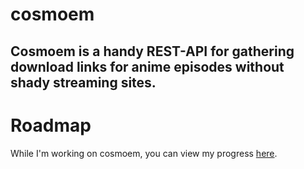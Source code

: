# cosmoem
 Cosmoem is a handy REST-API for gathering download links for anime episodes without shady streaming sites.
 ---
# Roadmap
 While I'm working on cosmoem, you can view my progress [here](https://github.com/angelsflyinhell/cosmoem/projects/1).

